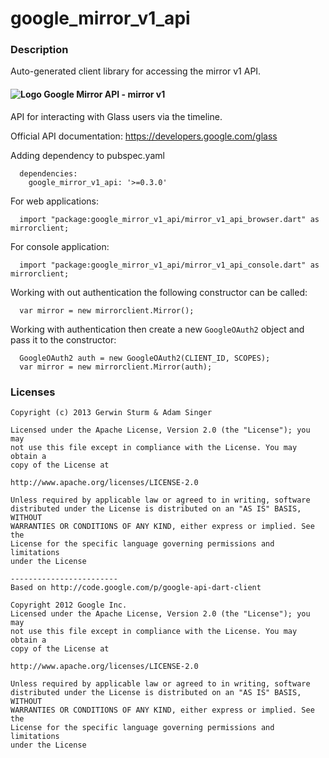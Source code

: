 # google_mirror_v1_api

### Description

Auto-generated client library for accessing the mirror v1 API.

#### ![Logo](http://www.google.com/images/icons/product/search-16.gif) Google Mirror API - mirror v1

API for interacting with Glass users via the timeline.

Official API documentation: https://developers.google.com/glass

Adding dependency to pubspec.yaml

```
  dependencies:
    google_mirror_v1_api: '>=0.3.0'
```

For web applications:

```
  import "package:google_mirror_v1_api/mirror_v1_api_browser.dart" as mirrorclient;
```

For console application:

```
  import "package:google_mirror_v1_api/mirror_v1_api_console.dart" as mirrorclient;
```

Working with out authentication the following constructor can be called:

```
  var mirror = new mirrorclient.Mirror();
```

Working with authentication then create a new `GoogleOAuth2` object and pass it to the constructor:


```
  GoogleOAuth2 auth = new GoogleOAuth2(CLIENT_ID, SCOPES);
  var mirror = new mirrorclient.Mirror(auth);
```

### Licenses

```
Copyright (c) 2013 Gerwin Sturm & Adam Singer

Licensed under the Apache License, Version 2.0 (the "License"); you may 
not use this file except in compliance with the License. You may obtain a 
copy of the License at

http://www.apache.org/licenses/LICENSE-2.0

Unless required by applicable law or agreed to in writing, software
distributed under the License is distributed on an "AS IS" BASIS, WITHOUT
WARRANTIES OR CONDITIONS OF ANY KIND, either express or implied. See the
License for the specific language governing permissions and limitations 
under the License

------------------------
Based on http://code.google.com/p/google-api-dart-client

Copyright 2012 Google Inc.
Licensed under the Apache License, Version 2.0 (the "License"); you may 
not use this file except in compliance with the License. You may obtain a
copy of the License at

http://www.apache.org/licenses/LICENSE-2.0

Unless required by applicable law or agreed to in writing, software
distributed under the License is distributed on an "AS IS" BASIS, WITHOUT
WARRANTIES OR CONDITIONS OF ANY KIND, either express or implied. See the
License for the specific language governing permissions and limitations 
under the License

```
